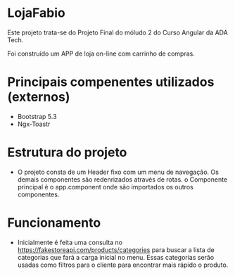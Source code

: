 # LojaFabio

Este projeto trata-se do Projeto Final do móludo 2 do Curso Angular da ADA Tech.

Foi construído um APP de loja on-line com carrinho de compras.

# Principais compenentes utilizados (externos)

- Bootstrap 5.3
- Ngx-Toastr

# Estrutura do projeto

- O projeto consta de um Header fixo com um menu de navegação. Os demais componentes são redenrizados através de rotas. o Componente principal é o app.component onde são importados os outros componentes.

# Funcionamento

- Inicialmente é feita uma consulta no https://fakestoreapi.com/products/categories para buscar a lista de categorias que fará a carga inicial no menu. Essas categorias serão usadas como filtros para o cliente para encontrar mais rápido o produto.

